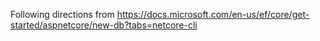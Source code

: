
Following directions from https://docs.microsoft.com/en-us/ef/core/get-started/aspnetcore/new-db?tabs=netcore-cli

